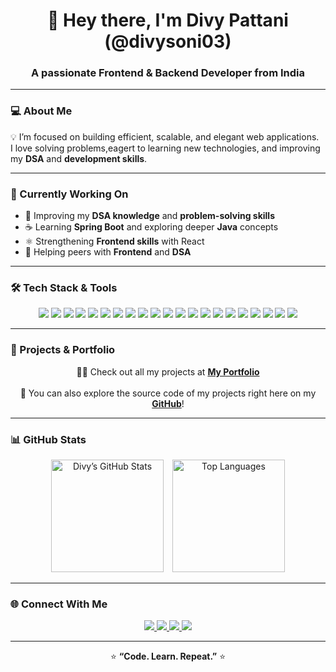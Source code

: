 <h1 align="center">👋 Hey there, I'm Divy Pattani (@divysoni03)</h1>
<h3 align="center">A passionate Frontend & Backend Developer from India</h3>

---

### 💻 About Me
💡 I’m focused on building efficient, scalable, and elegant web applications.  
I love solving problems,eagert to learning new technologies, and improving my **DSA** and **development skills**.

---

### 🧠 Currently Working On
- 🚀 Improving my **DSA knowledge** and **problem-solving skills**  
- ☕ Learning **Spring Boot** and exploring deeper **Java** concepts  
- ⚛️ Strengthening **Frontend skills** with React  
- 💬 Helping peers with **Frontend** and **DSA**  

---

### 🛠 Tech Stack & Tools

<p align="center">
  <img src="https://img.shields.io/badge/C-%2300599C.svg?style=for-the-badge&logo=c&logoColor=white" />
  <img src="https://img.shields.io/badge/C++-%2300599C.svg?style=for-the-badge&logo=c%2B%2B&logoColor=white" />
  <img src="https://img.shields.io/badge/Python-%233776AB.svg?style=for-the-badge&logo=python&logoColor=white" />
  <img src="https://img.shields.io/badge/HTML5-%23E34F26.svg?style=for-the-badge&logo=html5&logoColor=white" />
  <img src="https://img.shields.io/badge/CSS3-%231572B6.svg?style=for-the-badge&logo=css3&logoColor=white" />
  <img src="https://img.shields.io/badge/JavaScript-%23323330.svg?style=for-the-badge&logo=javascript&logoColor=%23F7DF1E" />
  <img src="https://img.shields.io/badge/Java-%23ED8B00.svg?style=for-the-badge&logo=java&logoColor=white" />
  <img src="https://img.shields.io/badge/DSA-%23000000.svg?style=for-the-badge&logo=leetcode&logoColor=white" />
  <img src="https://img.shields.io/badge/React-%2361DAFB.svg?style=for-the-badge&logo=react&logoColor=black" />
  <img src="https://img.shields.io/badge/SpringBoot-%236DB33F.svg?style=for-the-badge&logo=springboot&logoColor=white" />
  <img src="https://img.shields.io/badge/Redis-%23DC382D.svg?style=for-the-badge&logo=redis&logoColor=white" />
  <img src="https://img.shields.io/badge/Kafka-%23231F20.svg?style=for-the-badge&logo=apache-kafka&logoColor=white" />
  <img src="https://img.shields.io/badge/Heroku-%23430098.svg?style=for-the-badge&logo=heroku&logoColor=white" />
  <img src="https://img.shields.io/badge/Swagger_UI-%2385EA2D.svg?style=for-the-badge&logo=swagger&logoColor=black" />
  <img src="https://img.shields.io/badge/JUnit-%2325A162.svg?style=for-the-badge&logo=junit5&logoColor=white" />
  <img src="https://img.shields.io/badge/MongoDB-%2347A248.svg?style=for-the-badge&logo=mongodb&logoColor=white" />
  <img src="https://img.shields.io/badge/MySQL-%2300f.svg?style=for-the-badge&logo=mysql&logoColor=white" />
  <img src="https://img.shields.io/badge/Postman-%23FF6C37.svg?style=for-the-badge&logo=postman&logoColor=white" />
  <img src="https://img.shields.io/badge/Linux-%23FCC624.svg?style=for-the-badge&logo=linux&logoColor=black" />
  <img src="https://img.shields.io/badge/Git-%23F05033.svg?style=for-the-badge&logo=git&logoColor=white" />
  <img src="https://img.shields.io/badge/Blender-%23F5792A.svg?style=for-the-badge&logo=blender&logoColor=white" />
</p>

---

### 📂 Projects & Portfolio

<p align="center">
  👨‍💻 Check out all my projects at  
  <a href="https://divysoni03.github.io/myportfolio/" target="_blank"><b>My Portfolio</b></a>
  <br><br>
  💾 You can also explore the source code of my projects right here on my  
  <a href="https://github.com/divysoni03" target="_blank"><b>GitHub</b></a>!
</p>

---

### 📊 GitHub Stats

<p align="center">
  <img src="https://github-readme-stats.vercel.app/api?username=divysoni03&show_icons=true&theme=tokyonight&hide_border=true" alt="Divy’s GitHub Stats" height="180" style="display:inline-block; margin-right:10px;" />
  <img src="https://github-readme-stats.vercel.app/api/top-langs/?username=divysoni03&layout=compact&theme=tokyonight&hide_border=true" alt="Top Languages" height="180" style="display:inline-block;" />
</p>

---

### 🌐 Connect With Me

<p align="center">
  <a href="https://linkedin.com/in/divysoni03" target="_blank">
    <img src="https://img.shields.io/badge/LinkedIn-blue?style=for-the-badge&logo=linkedin&logoColor=white" />
  </a>
  <a href="https://instagram.com/divyysoni" target="_blank">
    <img src="https://img.shields.io/badge/Instagram-E4405F?style=for-the-badge&logo=instagram&logoColor=white" />
  </a>
  <a href="https://leetcode.com/divysoni03/" target="_blank">
    <img src="https://img.shields.io/badge/LeetCode-FFA116?style=for-the-badge&logo=leetcode&logoColor=black" />
  </a>
  <a href="https://monkeytype.com/profile/divysoni03" target="_blank">
    <img src="https://img.shields.io/badge/MonkeyType-%23000000.svg?style=for-the-badge&logo=monkeytype&logoColor=yellow" />
  </a>
</p>

---

<p align="center">⭐ <b>“Code. Learn. Repeat.”</b> ⭐</p>
